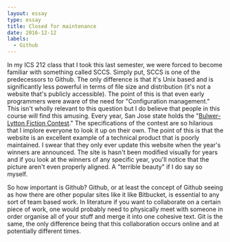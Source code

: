 ```yaml
---
layout: essay
type: essay
title: Closed for maintenance
date: 2016-12-12
labels:
  - Github
---
```



In my ICS 212 class that I took this last semester, we were forced to become familiar with something called SCCS. Simply put, SCCS is one of the predecessors to Github. The only difference is that it's Unix based and is significantly less powerful in terms of file size and distribution (it's not a website that's publicly accessible). The point of this is that even early programmers were aware of the need for "Configuration management." This isn't wholly relevant to this question but I do believe that people in this course will find this amusing. Every year, San Jose state holds the "<a href="http://www.bulwer-lytton.com/">Bulwer-Lytton Fiction Contest</a>." The specifications of the contest are so hilarious that I implore everyone to look it up on their own. The point of this is that the website is an excellent example of a technical product that is poorly maintained. I swear that they only ever update this website when the year's winners are announced. The site is hasn't been modified visually for years and if you look at the winners of any specific year, you'll notice that the picture aren't even properly aligned. A "terrible beauty" if I do say so myself.

So how important is Github? Github, or at least the concept of Github seeing as how there are other popular sites like it like Bitbucket, is essential to any sort of team based work. In literature if you want to collaborate on a certain piece of work, one would probably need to physically meet with someone in order organise all of your stuff and merge it into one cohesive text. Git is the same, the only difference being that this collaboration occurs online and at potentially different times. 

